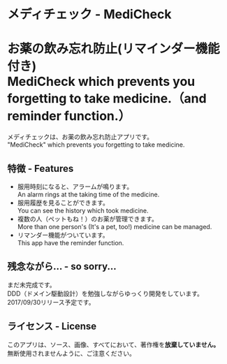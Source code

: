 # メディチェック - MediCheck


お薬の飲み忘れ防止(リマインダー機能付き)<br>
MediCheck which prevents you forgetting to take medicine.（and reminder function.）
====

メディチェックは、お薬の飲み忘れ防止アプリです。<br>
"MediCheck" which prevents you forgetting to take medicine.

## 特徴 - Features
- 服用時刻になると、アラームが鳴ります。<br>An alarm rings at the taking time of the medicine.
- 服用履歴を見ることができます。<br>You can see the history which took medicine.
- 複数の人（ペットもね！）のお薬が管理できます。<br>More than one person's (It's a pet, too!) medicine can be managed.
- リマンダー機能がついています。<br>This app have the reminder function.


## 残念ながら... - so sorry...
まだ未完成です。<br>
DDD（ドメイン駆動設計）を勉強しながらゆっくり開発をしています。<br>
2017/09/30リリース予定です。<br>

## ライセンス - License
このアプリは、ソース、画像、すべてにおいて、著作権を<b>放棄していません。</b><br>
無断使用されませんように、ご注意ください。<br>
